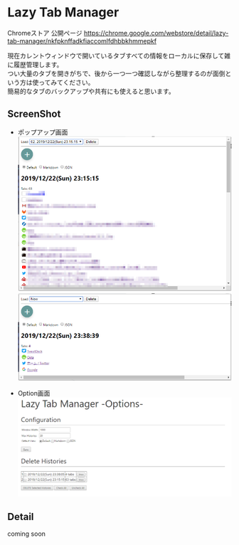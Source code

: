 # Lazy Tab Manager

Chromeストア 公開ページ
https://chrome.google.com/webstore/detail/lazy-tab-manager/nkfpknffadkfiaccomlfdhbbkhmmepkf

現在カレントウィンドウで開いているタブすべての情報をローカルに保存して雑に履歴管理します。  
つい大量のタブを開きがちで、後から一つ一つ確認しながら整理するのが面倒という方は使ってみてください。  
簡易的なタブのバックアップや共有にも使えると思います。

## ScreenShot

* ポップアップ画面
  <img src="./images/popup1.png">  
  <img src="./images/popup2.png"> 

* Option画面
  <img src="./images/options.png"> 

## Detail

coming soon
